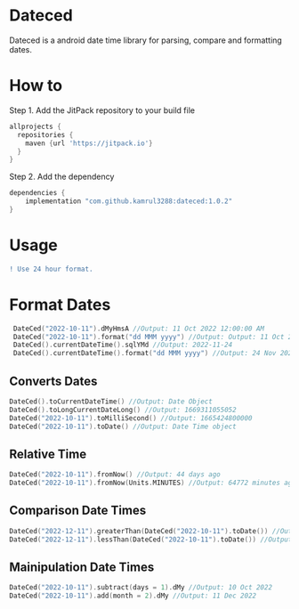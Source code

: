 # Dateced
Dateced is a android date time library for parsing, compare and formatting dates.
# How to
Step 1. Add the JitPack repository to your build file
```gradle
allprojects {
  repositories {
    maven {url 'https://jitpack.io'}
  }
}
```
Step 2. Add the dependency
```gradle
dependencies {
    implementation "com.github.kamrul3288:dateced:1.0.2"
}
 ```


# Usage
```diff
! Use 24 hour format.
```

# Format Dates
```kotlin
 DateCed("2022-10-11").dMyHmsA //Output: 11 Oct 2022 12:00:00 AM
 DateCed("2022-10-11").format("dd MMM yyyy") //Output: Output: 11 Oct 2022
 DateCed().currentDateTime().sqlYMd //Output: 2022-11-24
 DateCed().currentDateTime().format("dd MMM yyyy") //Output: 24 Nov 2022
```

## Converts Dates
```kotlin
DateCed().toCurrentDateTime() //Output: Date Object
DateCed().toLongCurrentDateLong() //Output: 1669311055052
DateCed("2022-10-11").toMilliSecond() //Output: 1665424800000
DateCed("2022-10-11").toDate() //Output: Date Time object
```
## Relative Time
```kotlin
DateCed("2022-10-11").fromNow() //Output: 44 days ago
DateCed("2022-10-11").fromNow(Units.MINUTES) //Output: 64772 minutes ago
```

## Comparison Date Times
```kotlin
DateCed("2022-12-11").greaterThan(DateCed("2022-10-11").toDate()) //Output: true
DateCed("2022-12-11").lessThan(DateCed("2022-10-11").toDate()) //Output: false
```

## Mainipulation Date Times
```kotlin
DateCed("2022-10-11").subtract(days = 1).dMy //Output: 10 Oct 2022
DateCed("2022-10-11").add(month = 2).dMy //Output: 11 Dec 2022
```

